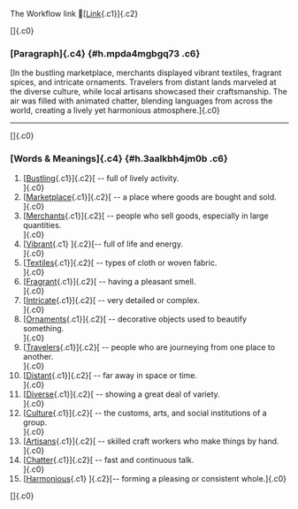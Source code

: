 The Workflow link
👏[[Link](https://www.google.com/url?q=http://www.google.com&sa=D&source=editors&ust=1757781452138269&usg=AOvVaw0ry-qbwdNxTMI3jWG7osF9){.c1}]{.c2}

[]{.c0}

### [Paragraph]{.c4} {#h.mpda4mgbgq73 .c6}

[In the bustling marketplace, merchants displayed vibrant textiles,
fragrant spices, and intricate ornaments. Travelers from distant lands
marveled at the diverse culture, while local artisans showcased their
craftsmanship. The air was filled with animated chatter, blending
languages from across the world, creating a lively yet harmonious
atmosphere.]{.c0}

------------------------------------------------------------------------

[]{.c0}

### [Words & Meanings]{.c4} {#h.3aalkbh4jm0b .c6}

1.  [[Bustling](https://www.google.com/url?q=http://www.google.com&sa=D&source=editors&ust=1757781452139706&usg=AOvVaw2TjSxNSCY9V4TXKENbYJsN){.c1}]{.c2}[ --
    full of lively activity.\
    ]{.c0}
2.  [[Marketplace](https://www.google.com/url?q=http://www.google.com&sa=D&source=editors&ust=1757781452140086&usg=AOvVaw3KUNPwrXETNSAUAToxPLir){.c1}]{.c2}[ --
    a place where goods are bought and sold.\
    ]{.c0}
3.  [[Merchants](https://www.google.com/url?q=http://www.google.com&sa=D&source=editors&ust=1757781452140457&usg=AOvVaw0PCpMIX_7fKU28c-YdjLh8){.c1}]{.c2}[ --
    people who sell goods, especially in large quantities.\
    ]{.c0}
4.  [[Vibrant](https://www.google.com/url?q=http://www.google.com&sa=D&source=editors&ust=1757781452140793&usg=AOvVaw0-RVq93JCYPKGB1UFpGHaF){.c1}
    ]{.c2}[-- full of life and energy.\
    ]{.c0}
5.  [[Textiles](https://www.google.com/url?q=http://www.google.com&sa=D&source=editors&ust=1757781452141056&usg=AOvVaw0dHebjQiLaUHyXfOeq1IiA){.c1}]{.c2}[ --
    types of cloth or woven fabric.\
    ]{.c0}
6.  [[Fragrant](https://www.google.com/url?q=http://www.google.com&sa=D&source=editors&ust=1757781452141333&usg=AOvVaw03DsdfSYzZfWZnG8qKiWRF){.c1}]{.c2}[ --
    having a pleasant smell.\
    ]{.c0}
7.  [[Intricate](https://www.google.com/url?q=http://www.google.com&sa=D&source=editors&ust=1757781452141592&usg=AOvVaw12oE9EAlVpzD3q_UUCq2S_){.c1}]{.c2}[ --
    very detailed or complex.\
    ]{.c0}
8.  [[Ornaments](https://www.google.com/url?q=http://www.google.com&sa=D&source=editors&ust=1757781452141879&usg=AOvVaw3lQC1qLOgETwWUTLMhH25z){.c1}]{.c2}[ --
    decorative objects used to beautify something.\
    ]{.c0}
9.  [[Travelers](https://www.google.com/url?q=http://www.google.com&sa=D&source=editors&ust=1757781452142170&usg=AOvVaw2dcWuNH5AAa10yVd0f2qtm){.c1}]{.c2}[ --
    people who are journeying from one place to another.\
    ]{.c0}
10. [[Distant](https://www.google.com/url?q=http://www.google.com&sa=D&source=editors&ust=1757781452142479&usg=AOvVaw27GmcMiQqktGkjEXFxMvMC){.c1}]{.c2}[ --
    far away in space or time.\
    ]{.c0}
11. [[Diverse](https://www.google.com/url?q=http://www.google.com&sa=D&source=editors&ust=1757781452142802&usg=AOvVaw2Ta0p-WcfEcle9QFr_UGPp){.c1}]{.c2}[ --
    showing a great deal of variety.\
    ]{.c0}
12. [[Culture](https://www.google.com/url?q=http://www.google.com&sa=D&source=editors&ust=1757781452143138&usg=AOvVaw0_Pa9-xPxjyGuKaZ7OjcD7){.c1}]{.c2}[ --
    the customs, arts, and social institutions of a group.\
    ]{.c0}
13. [[Artisans](https://www.google.com/url?q=http://www.google.com&sa=D&source=editors&ust=1757781452143497&usg=AOvVaw0BXMJCr93-1pvK3vLiwqgr){.c1}]{.c2}[ --
    skilled craft workers who make things by hand.\
    ]{.c0}
14. [[Chatter](https://www.google.com/url?q=http://www.google.com&sa=D&source=editors&ust=1757781452143834&usg=AOvVaw0TBHyHZ01S-9BT562BXm9Z){.c1}]{.c2}[ --
    fast and continuous talk.\
    ]{.c0}
15. [[Harmonious](https://www.google.com/url?q=http://www.google.com&sa=D&source=editors&ust=1757781452144126&usg=AOvVaw2roy2_7duScAOvuRe_GDtY){.c1}
    ]{.c2}[-- forming a pleasing or consistent whole.]{.c0}

[]{.c0}
